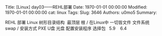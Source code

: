 Title: [Linux] day03——REHL部署
Date: 1970-01-01 00:00:00
Modified: 1970-01-01 00:00:00
cat: linux
Tags: 
Slug: 3646
Authors: u0mo5 
Summary: 

REHL 部署
Linux 树形目录结构  最顶层 根 /
在Linux中 一切皆文件
文件系统 swap /
安装方式 PXE U盘 光盘
配置安装程序
选择包   5.9    6.4
